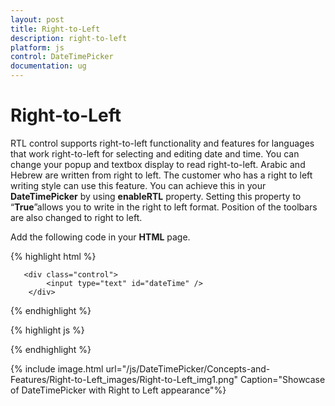 ```yaml
---
layout: post
title: Right-to-Left
description: right-to-left
platform: js
control: DateTimePicker
documentation: ug
---
```


# Right-to-Left

RTL control supports right-to-left functionality and features for languages that work right-to-left for selecting and editing date and time. You can change your popup and textbox display to read right-to-left. Arabic and Hebrew are written from right to left. The customer who has a right to left writing style can use this feature. You can achieve this in your **DateTimePicker** by using **enableRTL** property. Setting this property to “**True**”allows you to write in the right to left format. Position of the toolbars are also changed to right to left.

Add the following code in your **HTML** page.

  {% highlight html %}

  
  	   <div class="control">
	        <input type="text" id="dateTime" />
	    </div>


  {% endhighlight %}


  {% highlight js %}

<script>
  
  // Add the code in your script section to render DateTimePicker with right to left appearance

            $('#dateTime').ejDateTimePicker({
	                width: 200,
	                enableRTL:true	
	            });
</script>

  {% endhighlight %}
  
{% include image.html url="/js/DateTimePicker/Concepts-and-Features/Right-to-Left_images/Right-to-Left_img1.png" Caption="Showcase of DateTimePicker with Right to Left appearance"%}

